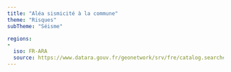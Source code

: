 ```yaml
---
title: "Aléa sismicité à la commune"
theme: "Risques"
subTheme: "Séisme"

regions:
-
  iso: FR-ARA
  source: https://www.datara.gouv.fr/geonetwork/srv/fre/catalog.search#/search?resultType=details&sortBy=relevance&from=1&to=20&fast=index&_content_type=json&any=Al%C3%A9a%20sismicit%C3%A9%20%C3%A0%20la%20commune
---
```

